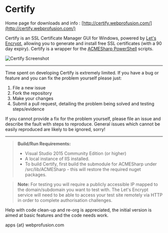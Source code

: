 # Certify

Home page for downloads and info : [http://certify.webprofusion.com/](http://certify.webprofusion.com/)

Certify is an SSL Certificate Manager GUI for Windows, powered by [Let's Encrypt](https://letsencrypt.org/), allowing you to generate and install free SSL certificates (with a 90 day expiry). Certify is a wrapper for the [ACMESharp PowerShell](https://github.com/ebekker/ACMESharp) scripts.

![Certify Screenshot](https://certify.webprofusion.com/Content/images/screen2.png)


----------


Time spent on developing Certify is extremely limited. If you have a bug or feature and you can fix the problem yourself please just:

   1. File a new issue
   2. Fork the repository
   2. Make your changes 
   3. Submit a pull request, detailing the problem being solved and testing steps/evidence
   
If you cannot provide a fix for the problem yourself, please file an issue and describe the fault with steps to reproduce. General issues which cannot be easily reproduced are likely to be ignored, sorry!

----------

> **Build/Run Requirements:**
> 
> - Visual Studio 2015 Community Edition (or higher) 
> -  A local instance of IIS installed.
> - To build Certify, first build the submodule for ACMESharp under /src/lib/ACMESharp - this will restore the required nuget packages.

> **Note:**  For testing you will require a publicly accessible IP mapped to the domain/subdomain you want to test with. The Let's Encrypt service will need to be able to access your test site remotely via HTTP in order to complete authorisation challenges.



Help with code clean-up and re-org is appreciated, the initial version is aimed at basic features and the code needs work.

apps {at} webprofusion.com

